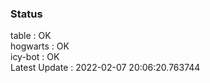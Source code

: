 ### Status


table : OK  
hogwarts : OK  
icy-bot : OK  
Latest Update : 2022-02-07 20:06:20.763744
